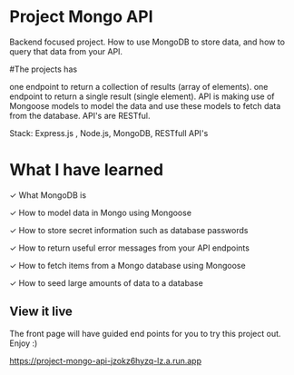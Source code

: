 # Project Mongo API

Backend focused project.
How to use MongoDB to store data, and how to query that data from your API.

#The projects has

 one endpoint to return a collection of results (array of elements).
 one endpoint to return a single result (single element).
 API is making use of Mongoose models to model the data and use these models to fetch data from the database.
 API's are RESTful.

Stack:
Express.js , Node.js, MongoDB, RESTfull API's

# What I have learned

✓ What MongoDB is

✓ How to model data in Mongo using Mongoose

✓ How to store secret information such as database passwords

✓ How to return useful error messages from your API endpoints

✓ How to fetch items from a Mongo database using Mongoose

✓ How to seed large amounts of data to a database

## View it live

The front page will have guided end points for you to try this project out. Enjoy :)

https://project-mongo-api-jzokz6hyzq-lz.a.run.app

